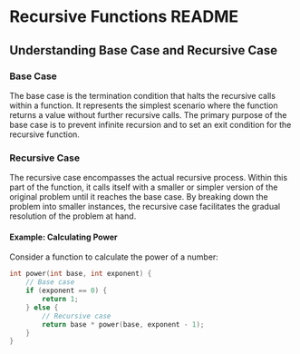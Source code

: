 # Recursive Functions README

## Understanding Base Case and Recursive Case

### Base Case

The base case is the termination condition that halts the recursive calls within a function. It represents the simplest scenario where the function returns a value without further recursive calls. The primary purpose of the base case is to prevent infinite recursion and to set an exit condition for the recursive function.

### Recursive Case

The recursive case encompasses the actual recursive process. Within this part of the function, it calls itself with a smaller or simpler version of the original problem until it reaches the base case. By breaking down the problem into smaller instances, the recursive case facilitates the gradual resolution of the problem at hand.

#### Example: Calculating Power

Consider a function to calculate the power of a number:

```c
int power(int base, int exponent) {
    // Base case
    if (exponent == 0) {
        return 1;
    } else {
        // Recursive case
        return base * power(base, exponent - 1);
    }
}
```
